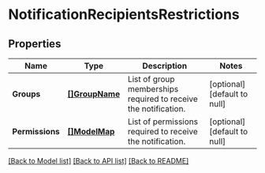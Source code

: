 # NotificationRecipientsRestrictions

## Properties
Name | Type | Description | Notes
------------ | ------------- | ------------- | -------------
**Groups** | [**[]GroupName**](GroupName.md) | List of group memberships required to receive the notification. | [optional] [default to null]
**Permissions** | [**[]ModelMap**](map.md) | List of permissions required to receive the notification. | [optional] [default to null]

[[Back to Model list]](../README.md#documentation-for-models) [[Back to API list]](../README.md#documentation-for-api-endpoints) [[Back to README]](../README.md)

